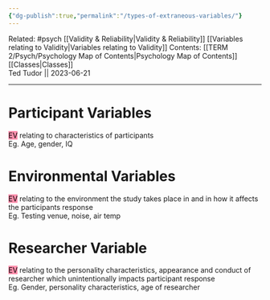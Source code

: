 ```yaml
---
{"dg-publish":true,"permalink":"/types-of-extraneous-variables/"}
---
```


Related: #psych  [[Validity & Reliability\|Validity & Reliability]] [[Variables relating to Validity\|Variables relating to Validity]]
Contents: [[TERM 2/Psych/Psychology Map of Contents\|Psychology Map of Contents]]  
[[Classes\|Classes]]  
Ted Tudor || 2023-06-21
***

# Participant Variables

<mark style="background: #FF5582A6;">EV</mark> relating to characteristics of participants  
	Eg. Age, gender, IQ

# Environmental Variables

<mark style="background: #FF5582A6;">EV</mark> relating to the environment the study takes place in and in how it affects the participants response  
	Eg. Testing venue, noise, air temp

# Researcher Variable

<mark style="background: #FF5582A6;">EV</mark> relating to the personality characteristics, appearance and conduct of researcher which unintentionally impacts participant response  
	Eg. Gender, personality characteristics, age of researcher

